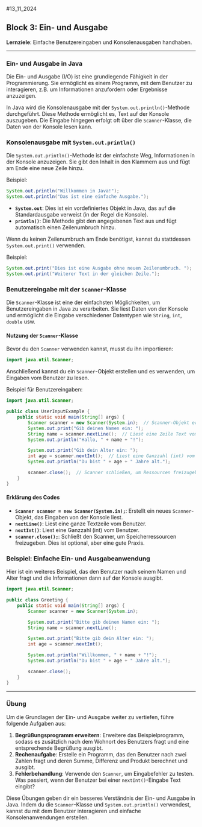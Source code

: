 #13_11_2024
## Block 3: Ein- und Ausgabe

**Lernziele**: Einfache Benutzereingaben und Konsolenausgaben handhaben.

---

### Ein- und Ausgabe in Java

Die Ein- und Ausgabe (I/O) ist eine grundlegende Fähigkeit in der Programmierung. Sie ermöglicht es einem Programm, mit dem Benutzer zu interagieren, z.B. um Informationen anzufordern oder Ergebnisse anzuzeigen.

In Java wird die Konsolenausgabe mit der `System.out.println()`-Methode durchgeführt. Diese Methode ermöglicht es, Text auf der Konsole auszugeben. Die Eingabe hingegen erfolgt oft über die `Scanner`-Klasse, die Daten von der Konsole lesen kann.

### Konsolenausgabe mit `System.out.println()`

Die `System.out.println()`-Methode ist der einfachste Weg, Informationen in der Konsole anzuzeigen. Sie gibt den Inhalt in den Klammern aus und fügt am Ende eine neue Zeile hinzu.

Beispiel:
```java
System.out.println("Willkommen in Java!");
System.out.println("Das ist eine einfache Ausgabe.");
```

- **`System.out`**: Dies ist ein vordefiniertes Objekt in Java, das auf die Standardausgabe verweist (in der Regel die Konsole).
- **`println()`**: Die Methode gibt den angegebenen Text aus und fügt automatisch einen Zeilenumbruch hinzu.

Wenn du keinen Zeilenumbruch am Ende benötigst, kannst du stattdessen `System.out.print()` verwenden.

Beispiel:
```java
System.out.print("Dies ist eine Ausgabe ohne neuen Zeilenumbruch. ");
System.out.print("Weiterer Text in der gleichen Zeile.");
```

### Benutzereingabe mit der `Scanner`-Klasse

Die `Scanner`-Klasse ist eine der einfachsten Möglichkeiten, um Benutzereingaben in Java zu verarbeiten. Sie liest Daten von der Konsole und ermöglicht die Eingabe verschiedener Datentypen wie `String`, `int`, `double` usw.

#### Nutzung der `Scanner`-Klasse

Bevor du den `Scanner` verwenden kannst, musst du ihn importieren:
```java
import java.util.Scanner;
```

Anschließend kannst du ein `Scanner`-Objekt erstellen und es verwenden, um Eingaben vom Benutzer zu lesen.

Beispiel für Benutzereingaben:
```java
import java.util.Scanner;

public class UserInputExample {
    public static void main(String[] args) {
        Scanner scanner = new Scanner(System.in);  // Scanner-Objekt erstellen
        System.out.print("Gib deinen Namen ein: ");
        String name = scanner.nextLine();  // Liest eine Zeile Text vom Benutzer
        System.out.println("Hallo, " + name + "!");

        System.out.print("Gib dein Alter ein: ");
        int age = scanner.nextInt();  // Liest eine Ganzzahl (int) vom Benutzer
        System.out.println("Du bist " + age + " Jahre alt.");

        scanner.close();  // Scanner schließen, um Ressourcen freizugeben
    }
}
```

#### Erklärung des Codes

- **`Scanner scanner = new Scanner(System.in);`**: Erstellt ein neues `Scanner`-Objekt, das Eingaben von der Konsole liest.
- **`nextLine()`**: Liest eine ganze Textzeile vom Benutzer.
- **`nextInt()`**: Liest eine Ganzzahl (int) vom Benutzer.
- **`scanner.close();`**: Schließt den Scanner, um Speicherressourcen freizugeben. Dies ist optional, aber eine gute Praxis.

### Beispiel: Einfache Ein- und Ausgabeanwendung

Hier ist ein weiteres Beispiel, das den Benutzer nach seinem Namen und Alter fragt und die Informationen dann auf der Konsole ausgibt.

```java
import java.util.Scanner;

public class Greeting {
    public static void main(String[] args) {
        Scanner scanner = new Scanner(System.in);

        System.out.print("Bitte gib deinen Namen ein: ");
        String name = scanner.nextLine();

        System.out.print("Bitte gib dein Alter ein: ");
        int age = scanner.nextInt();

        System.out.println("Willkommen, " + name + "!");
        System.out.println("Du bist " + age + " Jahre alt.");

        scanner.close();
    }
}
```

---

### Übung

Um die Grundlagen der Ein- und Ausgabe weiter zu vertiefen, führe folgende Aufgaben aus:

1. **Begrüßungsprogramm erweitern**: Erweitere das Beispielprogramm, sodass es zusätzlich nach dem Wohnort des Benutzers fragt und eine entsprechende Begrüßung ausgibt.
2. **Rechenaufgabe**: Erstelle ein Programm, das den Benutzer nach zwei Zahlen fragt und deren Summe, Differenz und Produkt berechnet und ausgibt.
3. **Fehlerbehandlung**: Verwende den `Scanner`, um Eingabefehler zu testen. Was passiert, wenn der Benutzer bei einer `nextInt()`-Eingabe Text eingibt?

Diese Übungen geben dir ein besseres Verständnis der Ein- und Ausgabe in Java. Indem du die `Scanner`-Klasse und `System.out.println()` verwendest, kannst du mit dem Benutzer interagieren und einfache Konsolenanwendungen erstellen.
